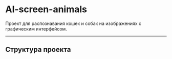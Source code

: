 # AI-screen-animals

Проект для распознавания кошек и собак на изображениях с графическим интерфейсом.

---

## Структура проекта
